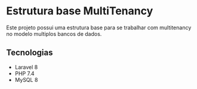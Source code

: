 # Estrutura base MultiTenancy

Este projeto possui uma estrutura base para se trabalhar com multitenancy no modelo multiplos bancos de dados.

## Tecnologias

- Laravel 8
- PHP 7.4
- MySQL 8
